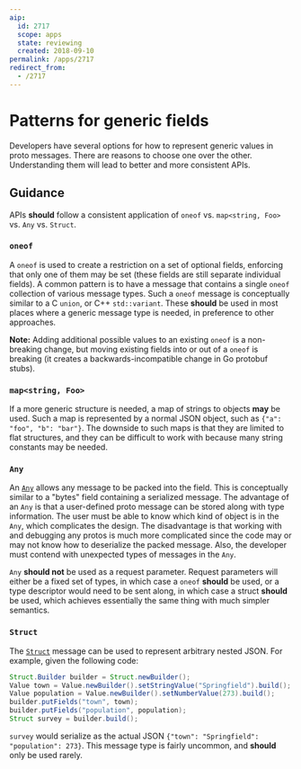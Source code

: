 ```yaml
---
aip:
  id: 2717
  scope: apps
  state: reviewing
  created: 2018-09-10
permalink: /apps/2717
redirect_from:
  - /2717
---
```


# Patterns for generic fields

Developers have several options for how to represent generic values in proto
messages. There are reasons to choose one over the other. Understanding them
will lead to better and more consistent APIs.

## Guidance

APIs **should** follow a consistent application of `oneof` vs.
`map<string, Foo>` vs. `Any` vs. `Struct`.

### `oneof`

A `oneof` is used to create a restriction on a set of optional fields,
enforcing that only one of them may be set (these fields are still separate
individual fields). A common pattern is to have a message that contains a
single `oneof` collection of various message types. Such a `oneof` message is
conceptually similar to a C `union`, or C++ `std::variant`. These **should** be
used in most places where a generic message type is needed, in preference to
other approaches.

**Note:** Adding additional possible values to an existing `oneof` is a
non-breaking change, but moving existing fields into or out of a `oneof` is
breaking (it creates a backwards-incompatible change in Go protobuf stubs).

### `map<string, Foo>`

If a more generic structure is needed, a map of strings to objects **may** be
used. Such a map is represented by a normal JSON object, such as
`{"a": "foo", "b": "bar"}`. The downside to such maps is that they are limited
to flat structures, and they can be difficult to work with because many string
constants may be needed.

### `Any`

An [`Any`][any] allows any message to be packed into the field. This is
conceptually similar to a "bytes" field containing a serialized message. The
advantage of an `Any` is that a user-defined proto message can be stored along
with type information. The user must be able to know which kind of object is in
the `Any`, which complicates the design. The disadvantage is that working with
and debugging any protos is much more complicated since the code may or may not
know how to deserialize the packed message. Also, the developer must contend
with unexpected types of messages in the `Any`.

`Any` **should not** be used as a request parameter. Request parameters will
either be a fixed set of types, in which case a `oneof` **should** be used, or
a type descriptor would need to be sent along, in which case a struct
**should** be used, which achieves essentially the same thing with much simpler
semantics.

<!-- prettier-ignore -->
[any]: https://github.com/protocolbuffers/protobuf/blob/master/src/google/protobuf/any.proto

### `Struct`

The [`Struct`][struct] message can be used to represent arbitrary nested JSON.
For example, given the following code:

```java
Struct.Builder builder = Struct.newBuilder();
Value town = Value.newBuilder().setStringValue("Springfield").build();
Value population = Value.newBuilder().setNumberValue(273).build();
builder.putFields("town", town);
builder.putFields("population", population);
Struct survey = builder.build();
```

`survey` would serialize as the actual JSON
`{"town": "Springfield": "population": 273}`. This message type is fairly
uncommon, and **should** only be used rarely.

<!-- prettier-ignore -->
[struct]: https://github.com/protocolbuffers/protobuf/blob/master/src/google/protobuf/struct.proto

